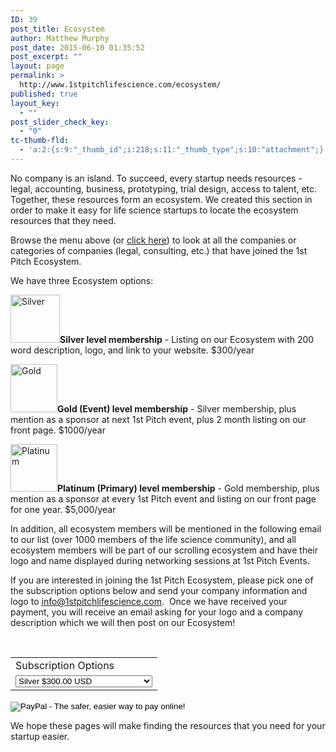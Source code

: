 ```yaml
---
ID: 39
post_title: Ecosystem
author: Matthew Murphy
post_date: 2015-06-10 01:35:52
post_excerpt: ""
layout: page
permalink: >
  http://www.1stpitchlifescience.com/ecosystem/
published: true
layout_key:
  - ""
post_slider_check_key:
  - "0"
tc-thumb-fld:
  - 'a:2:{s:9:"_thumb_id";i:218;s:11:"_thumb_type";s:10:"attachment";}'
---
```

No company is an island. To succeed, every startup needs resources - legal, accounting, business, prototyping, trial design, access to talent, etc. Together, these resources form an ecosystem. We created this section in order to make it easy for life science startups to locate the ecosystem resources that they need.

Browse the menu above (or <a href="http://www.1stpitchlifescience.com/category/ecosystem/">click here</a>) to look at all the companies or categories of companies (legal, consulting, etc.) that have joined the 1st Pitch Ecosystem.

We have three Ecosystem options:

<a href="mailto:info@1stpitchlifescience.com"><img class=" wp-image-216 aligncenter" src="http://www.1stpitchlifescience.com/wp-content/uploads/2015/06/Silver.png" alt="Silver" width="79" height="77" /></a><strong>Silver level membership</strong> - Listing on our Ecosystem with 200 word description, logo, and link to your website. $300/year

<a href="mailto:info@1stpitchlifescience.com"><img class=" size-full wp-image-218 aligncenter" src="http://www.1stpitchlifescience.com/wp-content/uploads/2015/06/Gold-e1439926754526.png" alt="Gold" width="75" height="77" /></a><strong>Gold (Event) level membership</strong> - Silver membership, plus mention as a sponsor at next 1st Pitch event, plus 2 month listing on our front page. $1000/year

<a href="mailto:info@1stpitchlifescience.com"><img class=" size-full wp-image-215 aligncenter" src="http://www.1stpitchlifescience.com/wp-content/uploads/2015/06/Platinum-e1439926835713.png" alt="Platinum" width="75" height="76" /></a><strong>Platinum (Primary) level membership</strong> - Gold membership, plus mention as a sponsor at every 1st Pitch event and listing on our front page for one year. $5,000/year

In addition, all ecosystem members will be mentioned in the following email to our list (over 1000 members of the life science community), and all ecosystem members will be part of our scrolling ecosystem and have their logo and name displayed during networking sessions at 1st Pitch Events.

If you are interested in joining the 1st Pitch Ecosystem, please pick one of the subscription options below and send your company information and logo to info@1stpitchlifescience.com.  Once we have received your payment, you will receive an email asking for your logo and a company description which we will then post on our Ecosystem!

&nbsp;

<form action="https://www.paypal.com/cgi-bin/webscr" method="post" target="_top"><input name="cmd" type="hidden" value="_s-xclick" />
<input name="hosted_button_id" type="hidden" value="SXJTMYG6CWY3E" />
<table>
<tbody>
<tr>
<td><input name="on0" type="hidden" value="Subscription Options" />Subscription Options</td>
</tr>
<tr>
<td><select name="os0">
<option value="Silver">Silver $300.00 USD</option>
<option value="Gold/Event">Gold/Event $1,000.00 USD</option>
<option value="Platinum/Primary">Platinum/Primary $5,000.00 USD</option>
</select></td>
</tr>
</tbody>
</table>
<input name="currency_code" type="hidden" value="USD" />
<input alt="PayPal - The safer, easier way to pay online!" name="submit" src="https://www.paypalobjects.com/en_US/i/btn/btn_buynowCC_LG.gif" type="image" />
<img src="https://www.paypalobjects.com/en_US/i/scr/pixel.gif" alt="" width="1" height="1" border="0" />

</form>We hope these pages will make finding the resources that you need for your startup easier.

&nbsp;

&nbsp;

&nbsp;

&nbsp;